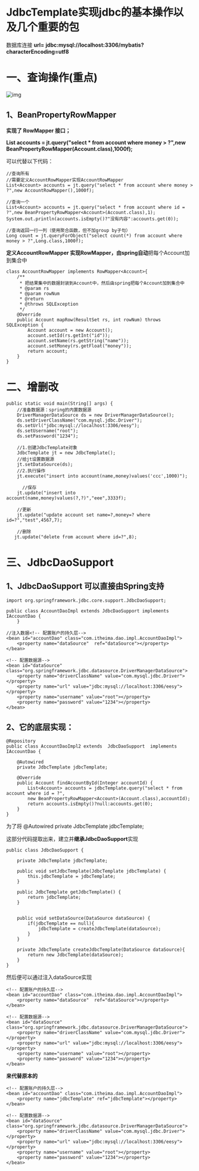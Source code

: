 # **JdbcTemplate实现jdbc的基本操作以及几个重要的包**

数据库连接   **url=**    **jdbc:mysql://localhost:3306/mybatis?characterEncoding=utf8**

# **一、查询操作(重点)**

![img](http://note.youdao.com/yws/res/4487/WEBRESOURCEc4816b8f094fc4d2d40bc2383adf7516)

## **1、BeanPropertyRowMapper**

 **实现了 RowMapper 接口；**

**List accounts = jt.query("select \* from account where money > ?",new BeanPropertyRowMapper(Account.class),1000f);**

可以代替以下代码：

```
//查询所有
//需要定义AccountRowMapper实现AccountRowMapper
List<Account> accounts = jt.query("select * from account where money > ?",new AccountRowMapper(),1000f);

//查询一个
List<Account> accounts = jt.query("select * from account where id = ?",new BeanPropertyRowMapper<Account>(Account.class),1);
System.out.println(accounts.isEmpty()?"没有内容":accounts.get(0));

//查询返回一行一列（使用聚合函数，但不加group by子句）
Long count = jt.queryForObject("select count(*) from account where money > ?",Long.class,1000f);
```

**定义AccountRowMapper 实现RowMapper，**由spring**自动**把每个Account加到集合中

```
class AccountRowMapper implements RowMapper<Account>{
    /**
     * 把结果集中的数据封装到Account中，然后由spring把每个Account加到集合中
     * @param rs
     * @param rowNum
     * @return
     * @throws SQLException
     */
    @Override
    public Account mapRow(ResultSet rs, int rowNum) throws SQLException {
        Account account = new Account();
        account.setId(rs.getInt("id"));
        account.setName(rs.getString("name"));
        account.setMoney(rs.getFloat("money"));
        return account;
    }
}
```



# **二、增删改**

```
public static void main(String[] args) {
    //准备数据源：spring的内置数据源
    DriverManagerDataSource ds = new DriverManagerDataSource();
    ds.setDriverClassName("com.mysql.jdbc.Driver");
    ds.setUrl("jdbc:mysql://localhost:3306/eesy");
    ds.setUsername("root");
    ds.setPassword("1234");

    //1.创建JdbcTemplate对象
    JdbcTemplate jt = new JdbcTemplate();
    //给jt设置数据源
    jt.setDataSource(ds);
    //2.执行操作
    jt.execute("insert into account(name,money)values('ccc',1000)");
    
      //保存
    jt.update("insert into account(name,money)values(?,?)","eee",3333f);
    
    //更新
    jt.update("update account set name=?,money=? where id=?","test",4567,7);  
    
    //删除
   jt.update("delete from account where id=?",8);
```



# **三、JdbcDaoSupport** 

## **1、JdbcDaoSupport 可以直接由Spring支持**

```
import org.springframework.jdbc.core.support.JdbcDaoSupport;

public class AccountDaoImpl extends JdbcDaoSupport implements IAccountDao {
    }
```

```
//注入数据<!-- 配置账户的持久层-->
<bean id="accountDao" class="com.itheima.dao.impl.AccountDaoImpl">
    <property name="dataSource"  ref="dataSource"></property>
</bean>

<!-- 配置数据源-->
<bean id="dataSource" class="org.springframework.jdbc.datasource.DriverManagerDataSource">
    <property name="driverClassName" value="com.mysql.jdbc.Driver"></property>
    <property name="url" value="jdbc:mysql://localhost:3306/eesy"></property>
    <property name="username" value="root"></property>
    <property name="password" value="1234"></property>
</bean>
```



## **2、它的底层实现：**

```
@Repository
public class AccountDaoImpl2 extends  JdbcDaoSupport  implements IAccountDao {

    @Autowired
    private JdbcTemplate jdbcTemplate;
    
    @Override
    public Account findAccountById(Integer accountId) {
        List<Account> accounts = jdbcTemplate.query("select * from account where id = ?",
        new BeanPropertyRowMapper<Account>(Account.class),accountId);
        return accounts.isEmpty()?null:accounts.get(0);
    }
}
```

为了将 @Autowired		 private JdbcTemplate jdbcTemplate;

这部分代码提取出来，建立并**继承JdbcDaoSupport**实现

```
public class JdbcDaoSupport {

    private JdbcTemplate jdbcTemplate;

    public void setJdbcTemplate(JdbcTemplate jdbcTemplate) {
        this.jdbcTemplate = jdbcTemplate;
    }

    public JdbcTemplate getJdbcTemplate() {
        return jdbcTemplate;
    }


    public void setDataSource(DataSource dataSource) {
        if(jdbcTemplate == null){
            jdbcTemplate = createJdbcTemplate(dataSource);
        }
    }

    private JdbcTemplate createJdbcTemplate(DataSource dataSource){
        return new JdbcTemplate(dataSource);
    }
}
```

然后便可以通过注入dataSource实现

```
<!-- 配置账户的持久层-->
<bean id="accountDao" class="com.itheima.dao.impl.AccountDaoImpl">
    <property name="dataSource"  ref="dataSource"></property>
</bean>

<!-- 配置数据源-->
<bean id="dataSource" class="org.springframework.jdbc.datasource.DriverManagerDataSource">
    <property name="driverClassName" value="com.mysql.jdbc.Driver"></property>
    <property name="url" value="jdbc:mysql://localhost:3306/eesy"></property>
    <property name="username" value="root"></property>
    <property name="password" value="1234"></property>
</bean>
```

**来代替原本的**

```
<!-- 配置账户的持久层-->
<bean id="accountDao" class="com.itheima.dao.impl.AccountDaoImpl">
    <property name="jdbcTemplate" ref="jdbcTemplate"></property> 
</bean>

<!-- 配置数据源-->
<bean id="dataSource" class="org.springframework.jdbc.datasource.DriverManagerDataSource">
    <property name="driverClassName" value="com.mysql.jdbc.Driver"></property>
    <property name="url" value="jdbc:mysql://localhost:3306/eesy"></property>
    <property name="username" value="root"></property>
    <property name="password" value="1234"></property>
</bean>
```


